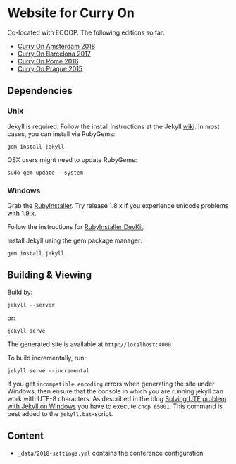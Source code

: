 # Website for Curry On

Co-located with ECOOP. The following editions so far:

- [Curry On Amsterdam 2018](http://curry-on.org/2018)
- [Curry On Barcelona 2017](http://curry-on.org/2017)
- [Curry On Rome 2016](http://curry-on.org/2016)
- [Curry On Prague 2015](http://curry-on.org/2015)

## Dependencies ##

### Unix ###

Jekyll is required. Follow the install instructions at the Jekyll [wiki](https://github.com/mojombo/jekyll/wiki/Install). In most cases, you can install via RubyGems:

    gem install jekyll

OSX users might need to update RubyGems:

    sudo gem update --system

### Windows ###

Grab the [RubyInstaller](http://rubyinstaller.org/downloads). Try release 1.8.x if you experience unicode problems with 1.9.x.

Follow the instructions for [RubyInstaller DevKit](https://github.com/oneclick/rubyinstaller/wiki/Development-Kit).

Install Jekyll using the gem package manager:

    gem install jekyll

## Building & Viewing ##

Build by:

    jekyll --server

or:

    jekyll serve

The generated site is available at `http://localhost:4000`


To build incrementally, run:

    jekyll serve --incremental

If you get `incompatible encoding` errors when generating the site under Windows, then ensure that the
console in which you are running jekyll can work with UTF-8 characters. As described in the blog
[Solving UTF problem with Jekyll on Windows](http://joseoncode.com/2011/11/27/solving-utf-problem-with-jekyll-on-windows/)
you have to execute `chcp 65001`. This command is best added to the `jekyll.bat`-script.

## Content

- `_data/2018-settings.yml` contains the conference configuration

